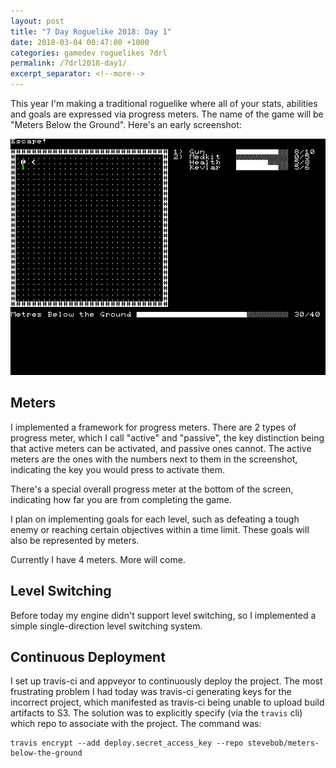 ```yaml
---
layout: post
title: "7 Day Roguelike 2018: Day 1"
date: 2018-03-04 00:47:00 +1000
categories: gamedev roguelikes 7drl
permalink: /7drl2018-day1/
excerpt_separator: <!--more-->
---
```


This year I'm making a traditional roguelike where all of your stats, abilities
and goals are expressed via progress meters. The name of the game will be 
"Meters Below the Ground". Here's an early screenshot:

![screenshot](/images/7drl2018-day1/screenshot.png)
<!--more-->

## Meters

I implemented a framework for progress meters. There are 2 types of progress 
meter, which I call "active" and "passive", the key distinction being that 
active meters can be activated, and passive ones cannot. The active meters are 
the ones with the numbers next to them in the screenshot, indicating the key you 
would press to activate them.

There's a special overall progress meter at the bottom of the screen, indicating 
how far you are from completing the game.

I plan on implementing goals for each level, such as defeating a tough enemy or 
reaching certain objectives within a time limit. These goals will also be 
represented by meters.

Currently I have 4 meters.  More will come.

## Level Switching

Before today my engine didn't support level switching, so I implemented a simple
single-direction level switching system.

## Continuous Deployment

I set up travis-ci and appveyor to continuously deploy the project. The most 
frustrating problem I had today was travis-ci generating keys for the incorrect 
project, which manifested as travis-ci being unable to upload build artifacts to 
S3. The solution was to explicitly specify (via the `travis` cli) which repo to 
associate with the project. The command was:

```
travis encrypt --add deploy.secret_access_key --repo stevebob/meters-below-the-ground
```
